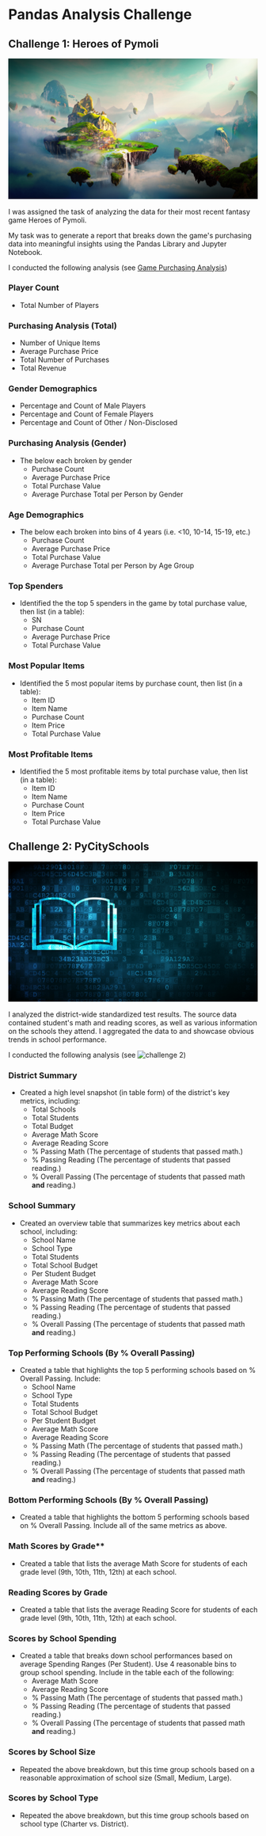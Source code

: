 # Pandas Analysis Challenge

## Challenge 1: Heroes of Pymoli

![Fantasy](Images/Fantasy.png)

I was assigned the task of analyzing the data for their most recent fantasy game Heroes of Pymoli.

My task was to generate a report that breaks down the game's purchasing data into meaningful insights using the Pandas Library and Jupyter Notebook.

I conducted the following analysis (see [Game Purchasing Analysis](PyCitySchools/PyCitySchools_starter.ipynb))

### Player Count

* Total Number of Players

### Purchasing Analysis (Total)

* Number of Unique Items
* Average Purchase Price
* Total Number of Purchases
* Total Revenue

### Gender Demographics

* Percentage and Count of Male Players
* Percentage and Count of Female Players
* Percentage and Count of Other / Non-Disclosed

### Purchasing Analysis (Gender)

* The below each broken by gender
  * Purchase Count
  * Average Purchase Price
  * Total Purchase Value
  * Average Purchase Total per Person by Gender

### Age Demographics

* The below each broken into bins of 4 years (i.e. &lt;10, 10-14, 15-19, etc.)
  * Purchase Count
  * Average Purchase Price
  * Total Purchase Value
  * Average Purchase Total per Person by Age Group

### Top Spenders

* Identified the the top 5 spenders in the game by total purchase value, then list (in a table):
  * SN
  * Purchase Count
  * Average Purchase Price
  * Total Purchase Value

### Most Popular Items

* Identified the 5 most popular items by purchase count, then list (in a table):
  * Item ID
  * Item Name
  * Purchase Count
  * Item Price
  * Total Purchase Value

### Most Profitable Items

* Identified the 5 most profitable items by total purchase value, then list (in a table):
  * Item ID
  * Item Name
  * Purchase Count
  * Item Price
  * Total Purchase Value

## Challenge 2: PyCitySchools

![Education](Images/education.png)

I analyzed the district-wide standardized test results. The source data contained student's math and reading scores, as well as various information on the schools they attend. I  aggregated the data to and showcase obvious trends in school performance.

I conducted the following analysis (see ![challenge 2](Images/holder))

### District Summary

* Created a high level snapshot (in table form) of the district's key metrics, including:
  * Total Schools
  * Total Students
  * Total Budget
  * Average Math Score
  * Average Reading Score
  * % Passing Math (The percentage of students that passed math.)
  * % Passing Reading (The percentage of students that passed reading.)
  * % Overall Passing (The percentage of students that passed math **and** reading.)

### School Summary

* Created an overview table that summarizes key metrics about each school, including:
  * School Name
  * School Type
  * Total Students
  * Total School Budget
  * Per Student Budget
  * Average Math Score
  * Average Reading Score
  * % Passing Math (The percentage of students that passed math.)
  * % Passing Reading (The percentage of students that passed reading.)
  * % Overall Passing (The percentage of students that passed math **and** reading.)

### Top Performing Schools (By % Overall Passing)

* Created a table that highlights the top 5 performing schools based on % Overall Passing. Include:
  * School Name
  * School Type
  * Total Students
  * Total School Budget
  * Per Student Budget
  * Average Math Score
  * Average Reading Score
  * % Passing Math (The percentage of students that passed math.)
  * % Passing Reading (The percentage of students that passed reading.)
  * % Overall Passing (The percentage of students that passed math **and** reading.)

### Bottom Performing Schools (By % Overall Passing)

* Created a table that highlights the bottom 5 performing schools based on % Overall Passing. Include all of the same metrics as above.

### Math Scores by Grade\*\*

* Created a table that lists the average Math Score for students of each grade level (9th, 10th, 11th, 12th) at each school.

### Reading Scores by Grade

* Created a table that lists the average Reading Score for students of each grade level (9th, 10th, 11th, 12th) at each school.

### Scores by School Spending

* Created a table that breaks down school performances based on average Spending Ranges (Per Student). Use 4 reasonable bins to group school spending. Include in the table each of the following:
  * Average Math Score
  * Average Reading Score
  * % Passing Math (The percentage of students that passed math.)
  * % Passing Reading (The percentage of students that passed reading.)
  * % Overall Passing (The percentage of students that passed math **and** reading.)

### Scores by School Size

* Repeated the above breakdown, but this time group schools based on a reasonable approximation of school size (Small, Medium, Large).

### Scores by School Type

* Repeated the above breakdown, but this time group schools based on school type (Charter vs. District).
